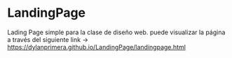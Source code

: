 # LandingPage
Lading Page simple para la clase de diseño web.
puede visualizar la página a través del siguiente link -> https://dylanprimera.github.io/LandingPage/landingpage.html
